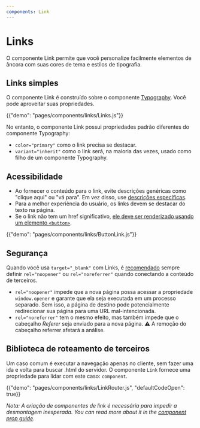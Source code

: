 ```yaml
---
components: Link
---
```


# Links

<p class="description">O componente Link permite que você personalize facilmente elementos de âncora com suas cores de tema e estilos de tipografia.</p>

## Links simples

O componente Link é construído sobre o componente [Typography](/api/typography/). Você pode aproveitar suas propriedades.

{{"demo": "pages/components/links/Links.js"}}

No entanto, o componente Link possui propriedades padrão diferentes do componente Typography:

- `color="primary"` como o link precisa se destacar.
- `variant="inherit"` como o link será, na maioria das vezes, usado como filho de um componente Typography.

## Acessibilidade

- Ao fornecer o conteúdo para o link, evite descrições genéricas como "clique aqui" ou "vá para". Em vez disso, use [descrições específicas](https://developers.google.com/web/tools/lighthouse/audits/descriptive-link-text).
- Para a melhor experiência do usuário, os links devem se destacar do texto na página.
- Se o link não tem um href significativo, [ele deve ser renderizado usando um elemento `<button>`](https://github.com/evcohen/eslint-plugin-jsx-a11y/blob/master/docs/rules/anchor-is-valid.md).

{{"demo": "pages/components/links/ButtonLink.js"}}

## Segurança

Quando você usa `target="_blank"` com Links, é [recomendado](https://developers.google.com/web/tools/lighthouse/audits/noopener) sempre definir `rel="noopener"` ou `rel="noreferrer"` quando conectando a conteúdo de terceiros.

- `rel="noopener"` impede que a nova página possa acessar a propriedade `window.opener` e garante que ela seja executada em um processo separado. Sem isso, a página de destino pode potencialmente redirecionar sua página para uma URL mal-intencionada.
- `rel="noreferrer"` tem o mesmo efeito, mas também impede que o cabeçalho *Referer* seja enviado para a nova página. ⚠️ A remoção do cabeçalho referrer afetará a análise.

## Biblioteca de roteamento de terceiros

Um caso comum é executar a navegação apenas no cliente, sem fazer uma ida e volta para buscar .html do servidor. O componente `Link` fornece uma propriedade para lidar com este caso: `component`.

{{"demo": "pages/components/links/LinkRouter.js", "defaultCodeOpen": true}}

*Nota: A criação de componentes de link é necessária para impedir a desmontagem inesperada. You can read more about it in the [component prop guide](/guides/composition/#component-property).*